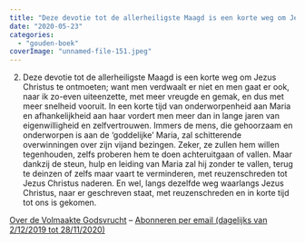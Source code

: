 ```yaml
---
title: "Deze devotie tot de allerheiligste Maagd is een korte weg om Jezus Christus te ontmoeten"
date: "2020-05-23"
categories: 
  - "gouden-boek"
coverImage: "unnamed-file-151.jpeg"
---
```


2) Deze devotie tot de allerheiligste Maagd is een korte weg om Jezus Christus te ontmoeten; want men verdwaalt er niet en men gaat er ook, naar ik zo-even uiteenzette, met meer vreugde en gemak, en dus met meer snelheid vooruit. In een korte tijd van onderworpenheid aan Maria en afhankelijkheid aan haar vordert men meer dan in lange jaren van eigenwilligheid en zelfvertrouwen. Immers de mens, die gehoorzaam en onderworpen is aan de ‘goddelijke’ Maria, zal schitterende overwinningen over zijn vijand bezingen. Zeker, ze zullen hem willen tegenhouden, zelfs proberen hem te doen achteruitgaan of vallen. Maar dankzij de steun, hulp en leiding van Maria zal hij zonder te vallen, terug te deinzen of zelfs maar vaart te verminderen, met reuzenschreden tot Jezus Christus naderen. En wel, langs dezelfde weg waarlangs Jezus Christus, naar er geschreven staat, met reuzenschreden en in korte tijd tot ons is gekomen.

[Over de Volmaakte Godsvrucht](/blog/een-jaar-lang-volmaakte-godsvrucht/) – [Abonneren per email (dagelijks van 2/12/2019 tot 28/11/2020)](http://eepurl.com/9RKvX)
